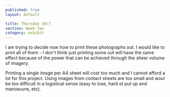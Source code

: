 ```yaml
---
published: true
layout: default

title: Thursday 30/7
section: Week two
category: exhibit
---
```


I am trying to decide now how to print these photographs out. I would like to print all of them - I don't think just printing some out will have the same effect because of the power that can be achieved through the sheer volume of imagery.

Printing a single image per A4 sheet will cost too much and I cannot afford a lot for this project. Using images from contact sheets are too small and woul be too difficult in a logistical sense (easy to lose, hard ot put up and manoeuvre, etc).
